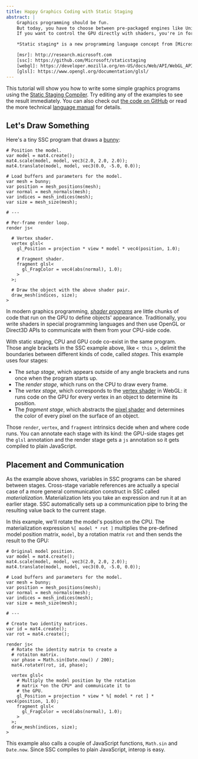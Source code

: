 ```yaml
---
title: Happy Graphics Coding with Static Staging
abstract: |
    Graphics programming should be fun.
    But today, you have to choose between pre-packaged engines like Unity and low-level, nitty-gritty APIs like OpenGL and Direct3D.
    If you want to control the GPU directly with shaders, you're in for a steep learning curve.

    *Static staging* is a new programming language concept from [Microsoft Research][msr] that makes it easy to program across the CPU--GPU boundary. The [Static Staging Compiler][ssc] is an open-source prototype compiler that generates [WebGL][] and [GLSL][] code from a single program with *staging annotations*.

    [msr]: http://research.microsoft.com
    [ssc]: https://github.com/Microsoft/staticstaging
    [webgl]: https://developer.mozilla.org/en-US/docs/Web/API/WebGL_API
    [glsl]: https://www.opengl.org/documentation/glsl/
---
```

This tutorial will show you how to write some simple graphics programs using the [Static Staging Compiler][ssc].
Try editing any of the examples to see the result immediately.
You can also check out [the code on GitHub][ssc] or read the more technical [language manual][docs] for details.

[ssc]: https://github.com/Microsoft/staticstaging
[docs]: http://microsoft.github.io/staticstaging/docs/

## Let's Draw Something

Here's a tiny SSC program that draws a [bunny][]:

    # Position the model.
    var model = mat4.create();
    mat4.scale(model, model, vec3(2.0, 2.0, 2.0));
    mat4.translate(model, model, vec3(0.0, -5.0, 0.0));

    # Load buffers and parameters for the model.
    var mesh = bunny;
    var position = mesh_positions(mesh);
    var normal = mesh_normals(mesh);
    var indices = mesh_indices(mesh);
    var size = mesh_size(mesh);

    # ---

    # Per-frame render loop.
    render js<

      # Vertex shader.
      vertex glsl<
        gl_Position = projection * view * model * vec4(position, 1.0);

        # Fragment shader.
        fragment glsl<
          gl_FragColor = vec4(abs(normal), 1.0);
        >
      >;

      # Draw the object with the above shader pair.
      draw_mesh(indices, size);
    >

In modern graphics programming, [*shader programs*][shader] are little chunks of code that run on the GPU to define objects' appearance.
Traditionally, you write shaders in special programming languages and then use OpenGL or Direct3D APIs to communicate with them from your CPU-side code.

With static staging, CPU and GPU code co-exist in the same program.
Those angle brackets in the SSC example above, like `< this >`, delimit the boundaries between different kinds of code, called *stages*.
This example uses four stages:

* The *setup stage*, which appears outside of any angle brackets and runs once when the program starts up.
* The *render stage*, which runs on the CPU to draw every frame.
* The *vertex stage*, which corresponds to the [vertex shader][vtx] in WebGL: it runs code on the GPU for every vertex in an object to determine its position.
* The *fragment stage*, which abstracts the [pixel shader][frag] and determines the color of every pixel on the surface of an object.

[shader]: https://en.wikipedia.org/wiki/Shader
[vtx]: https://www.opengl.org/wiki/Vertex_Shader
[frag]: https://www.opengl.org/wiki/Fragment_Shader
[bunny]: http://graphics.stanford.edu/data/3Dscanrep/

Those `render`, `vertex`, and `fragment` intrinsics decide when and where code runs.
You can annotate each stage with its kind: the GPU-side stages get the `glsl` annotation and the render stage gets a `js` annotation so it gets compiled to plain JavaScript.

## Placement and Communication

As the example above shows, variables in SSC programs can be shared between stages.
Cross-stage variable references are actually a special case of a more general communication construct in SSC called *materialization*.
Materialization lets you take an expression and run it at an earlier stage.
SSC automatically sets up a communication pipe to bring the resulting value back to the current stage.

In this example, we'll rotate the model's position on the CPU.
The materialization expression `%[ model * rot ]` multiplies the pre-defined model position matrix, `model`, by a rotation matrix `rot` and then sends the result to the GPU:

    # Original model position.
    var model = mat4.create();
    mat4.scale(model, model, vec3(2.0, 2.0, 2.0));
    mat4.translate(model, model, vec3(0.0, -5.0, 0.0));

    # Load buffers and parameters for the model.
    var mesh = bunny;
    var position = mesh_positions(mesh);
    var normal = mesh_normals(mesh);
    var indices = mesh_indices(mesh);
    var size = mesh_size(mesh);

    # ---

    # Create two identity matrices.
    var id = mat4.create();
    var rot = mat4.create();

    render js<
      # Rotate the identity matrix to create a
      # rotaiton matrix.
      var phase = Math.sin(Date.now() / 200);
      mat4.rotateY(rot, id, phase);

      vertex glsl<
        # Multiply the model position by the rotation
        # matrix *on the CPU* and communicate it to
        # the GPU.
        gl_Position = projection * view * %[ model * rot ] * vec4(position, 1.0);
        fragment glsl<
          gl_FragColor = vec4(abs(normal), 1.0);
        >
      >;
      draw_mesh(indices, size);
    >

This example also calls a couple of JavaScript functions, `Math.sin` and `Date.now`.
Since SSC compiles to plain JavaScript, interop is easy.
